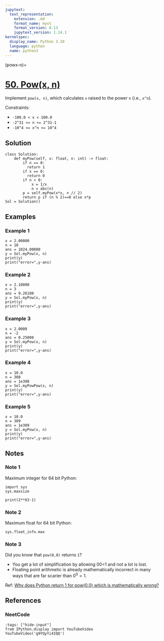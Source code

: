 ```yaml
---
jupytext:
  text_representation:
    extension: .md
    format_name: myst
    format_version: 0.13
    jupytext_version: 1.14.1
kernelspec:
  display_name: Python 3.10
  language: python
  name: python3
---
```


(powx-n)=
# [50. Pow(x, n)](https://leetcode.com/problems/powx-n/)

Implement `pow(x, n)`, which calculates `x` raised to the power `n` (i.e., `x^n`).

Constraints:

- `-100.0 < x < 100.0`
- `-2^31 <= n <= 2^31-1`
- `-10^4 <= x^n <= 10^4`

## Solution

```{code-cell} ipython3
class Solution:
    def myPow(self, x: float, n: int) -> float:
        if n == 0:
          return 1
        if x == 0:
          return 0
        if n < 0:
            x = 1/x
            n = abs(n)
        p = self.myPow(x*x, n // 2)
        return p if (n % 2)==0 else x*p
Sol = Solution()
```

## Examples

### Example 1

```{code-cell} ipython3
x = 2.00000
n = 10
ans = 1024.00000
y = Sol.myPow(x, n)
print(y)
print("error=",y-ans)
```

### Example 2

```{code-cell} ipython3
x = 2.10000
n = 3
ans = 9.26100
y = Sol.myPow(x, n)
print(y)
print("error=",y-ans)
```

### Example 3

```{code-cell} ipython3
x = 2.0000
n = -2
ans = 0.25000
y = Sol.myPow(x, n)
print(y)
print("error=",y-ans)
```

### Example 4

```{code-cell} ipython3
x = 10.0
n = 308
ans = 1e308
y = Sol.myPowPow(x, n)
print(y)
print("error=",y-ans)
```

### Example 5

```{code-cell} ipython3
x = 10.0
n = 309
ans = 1e309
y = Sol.myPow(x, n)
print(y)
print("error=",y-ans)
```

## Notes
### Note 1

Maximum integer for 64 bit Python:

```{code-cell} ipython3
import sys
sys.maxsize
```

```{code-cell} ipython3
print(2**63-1)
```

### Note 2

Maximum float for 64 bit Python:

```{code-cell} ipython3
sys.float_info.max
```

### Note 3

Did you know that `pow(0,0)` returns `1`? 

- You get a lot of simplification by allowing 00=1 and not a lot is lost.
- Floating point arithmetic is already mathematically incorrect in many ways that are far scarier than $0^0=1$.

Ref: [Why does Python return 1 for pow(0,0) which is mathematically wrong?](https://www.quora.com/Why-does-Python-return-1-for-pow-0-0-which-is-mathematically-wrong)

## References

### NeetCode

```{code-cell} ipython3
:tags: ["hide-input"]
from IPython.display import YouTubeVideo
YouTubeVideo('g9YQyYi4IQQ')
```
